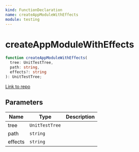 ```yaml
---
kind: FunctionDeclaration
name: createAppModuleWithEffects
module: testing
---
```


# createAppModuleWithEffects

```ts
function createAppModuleWithEffects(
  tree: UnitTestTree,
  path: string,
  effects?: string
): UnitTestTree;
```

[Link to repo](https://github.com/ngrx/platform/blob/master/modules/store-devtools/schematics-core/testing/create-app-module.ts#L31-L60)

## Parameters

| Name    | Type           | Description |
| ------- | -------------- | ----------- |
| tree    | `UnitTestTree` |             |
| path    | `string`       |             |
| effects | `string`       |             |
